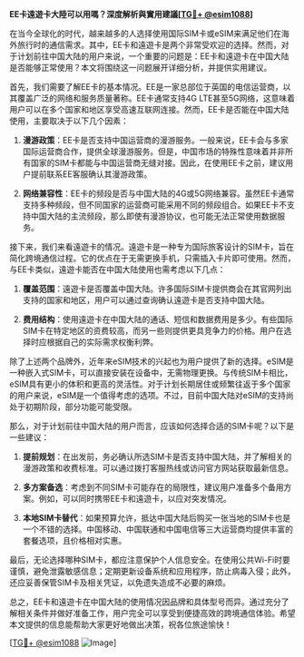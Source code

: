 **EE卡遠遊卡大陸可以用嗎？深度解析與實用建議[[TG💪+ @esim1088](https://t.me/s/esim1088)]**

在当今全球化的时代，越来越多的人选择使用国际SIM卡或eSIM来满足他们在海外旅行时的通信需求。其中，EE卡和遠遊卡是两个非常受欢迎的选择。然而，对于计划前往中国大陆的用户来说，一个重要的问题是：EE卡和遠遊卡在中国大陆是否能够正常使用？本文将围绕这一问题展开详细分析，并提供实用建议。

首先，我们需要了解EE卡的基本情况。EE是一家总部位于英国的电信运营商，以其覆盖广泛的网络和服务质量著称。EE卡通常支持4G LTE甚至5G网络，这意味着用户可以在多个国家和地区享受高速互联网连接。然而，EE卡是否能在中国大陆使用，主要取决于以下几个因素：

1. **漫游政策**：EE卡是否支持中国运营商的漫游服务。一般来说，EE卡会与多家国际运营商合作，提供全球漫游服务。但是，中国市场的特殊性意味着并非所有国家的SIM卡都能与中国运营商无缝对接。因此，在使用EE卡之前，建议用户提前联系EE客服确认其漫游政策。

2. **网络兼容性**：EE卡的频段是否与中国大陆的4G或5G网络兼容。虽然EE卡通常支持多种频段，但不同国家的运营商可能采用不同的频段组合。如果EE卡不支持中国大陆的主流频段，那么即使有漫游协议，也可能无法正常使用数据服务。

接下来，我们来看遠遊卡的情况。遠遊卡是一种专为国际旅客设计的SIM卡，旨在简化跨境通信过程。它的优点在于无需更换手机，只需插入卡片即可使用。然而，与EE卡类似，遠遊卡能否在中国大陆使用也需考虑以下几点：

1. **覆盖范围**：遠遊卡是否覆盖中国大陆。许多国际SIM卡提供商会在其官网列出支持的国家和地区，用户可以通过查询确认遠遊卡是否支持中国大陆。

2. **费用结构**：使用遠遊卡在中国大陆的通话、短信和数据费用是多少。有些国际SIM卡在特定地区的资费较高，而另一些则提供更具竞争力的价格。用户在选择时应根据自己的实际需求权衡利弊。

除了上述两个品牌外，近年来eSIM技术的兴起也为用户提供了新的选择。eSIM是一种嵌入式SIM卡，可以直接安装在设备中，无需物理更换。与传统SIM卡相比，eSIM具有更小的体积和更高的灵活性。对于计划长期居住或频繁往返于多个国家的用户来说，eSIM是一个值得考虑的选项。不过，目前中国大陆对eSIM的支持尚处于初期阶段，部分功能可能受限。

那么，对于计划前往中国大陆的用户而言，应该如何选择合适的SIM卡呢？以下是一些建议：

1. **提前规划**：在出发前，务必确认所选SIM卡是否支持中国大陆，并了解相关的漫游政策和收费标准。可以通过拨打客服热线或访问官方网站获取最新信息。

2. **多方案备选**：考虑到不同SIM卡可能存在的局限性，建议用户准备多个备用方案。例如，可以同时携带EE卡和遠遊卡，以应对突发情况。

3. **本地SIM卡替代**：如果预算允许，抵达中国大陆后购买一张当地的SIM卡也是一个不错的选择。中国移动、中国联通和中国电信等三大运营商均提供丰富的套餐选项，且价格相对实惠。

最后，无论选择哪种SIM卡，都应注意保护个人信息安全。在使用公共Wi-Fi时要谨慎，避免泄露敏感信息；定期更新设备系统和应用程序，防止病毒入侵；此外，还应妥善保管SIM卡及相关凭证，以免遗失造成不必要的麻烦。

总之，EE卡和遠遊卡在中国大陆的使用情况因品牌和具体型号而异。通过充分了解相关条件并做好准备工作，用户完全可以享受到便捷高效的跨境通信体验。希望本文提供的信息能帮助大家更好地做出决策，祝各位旅途愉快！

[[TG💪+ @esim1088](https://t.me/s/esim1088) ![Image](https://i.postimg.cc/4NQfJmqS/Snipaste-2025-05-13-00-14-12.png)]